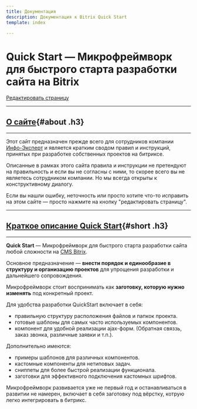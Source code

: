 ```yaml
---
title: Документация  
description: Документация к Bitrix Quick Start
template: index

---
```


# Quick Start — Микрофреймворк для быстрого старта разработки сайта на Bitrix

<a href="https://github.com/pafnuty/bqs-site/blob/dev/storage/pages/documentation/index.md" class="btn btn-mini" target="_blank">Редактировать страницу</a>

---
## [О сайте](#about){#about .h3}
---

Этот сайт предназначен прежде всего для сотрудников компании [Инфо-Эксперт](http://info-expert.ru) и является кратким сводом правил и инструкций, принятых при разработке собственных проектов на битриксе.

Описанные в рамках этого сайта правила и инструкции не претендуют на правильность и если вы не согласны с ними, то скорее всего вы не являетесь сотрудником компании. Но мы всегда открыты к конструктивному диалогу.

Если вы нашли ошибку, неточность или просто хотите что-то исправить на этом сайте — просто нажмите на кнопку "редактировать страницу".

---
## [Краткое описание Quick Start](#short){#short .h3}
---

**Quick Start** — Микрофреймворк для быстрого старта разработки сайта любой сложности на [CMS Bitrix](http://www.1c-bitrix.ru/).

Основное предназначение — **внести порядок и единообразие в структуру и организацию проектов** для упрощения разработки и дальнейшего сопровождения.

<div class="tip">Микрофреймворк стоит воспринимать как <b>заготовку, которую нужно изменять</b> под конкретный проект.</div>

Для удобства разработки QuickStart включает в себя:
- правильную структуру расположения файлов и папкок проекта.
- готовые шаблоны для самых часто используемых компонентов.
- компонент для удобной реализации ajax-форм. (Обратная связзь, заказ звонка, различные заявки и т.п.).

Дополнительно имеются:
- примеры шаблонов для различных компонентов.
- кастомные компоненты для нетиповых задач.
- сниппеты для более быстрой реализации функционала.
- заготовки для эффективного подключения кастомных шрифтов.

Микрофреймворк развивается уже не первый год и останавливаться в развитии не намерен, включает в себя заготовку под вёрстку, котрую легко интегрировать в битрикс.



